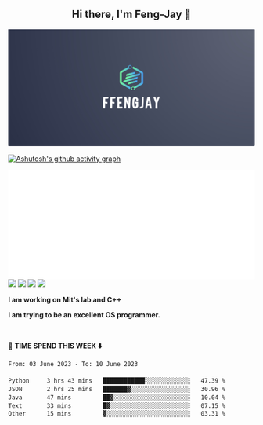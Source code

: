 <h2 align="center"> Hi there, I'm Feng-Jay 👋 </h2>  

![](https://github.com/Feng-Jay/DataStruct/blob/master/Image/1.png)  

[![Ashutosh's github activity graph](https://activity-graph.herokuapp.com/graph?username=Feng-Jay&theme=github)](https://github.com/ashutosh00710/github-readme-activity-graph)



<img src='/metrics.plugin.achievements.compact.svg' align='right' />

![](https://visitor-badge.glitch.me/badge?page_id=Feng-Jay.readme)
![](https://img.shields.io/badge/Concentrate-Cpp-blue)
![](https://img.shields.io/badge/Rust-primer-orange)
![](https://img.shields.io/badge/Target-OS-9cf)  

<p align="left"><b>
I am working on Mit's lab and C++

I am trying to be an excellent OS programmer. 
</b></p>
<!-- ![Achievement]() -->

<!-- <img align="right" src="https://github-readme-stats.vercel.app/api?username=Feng-Jay&show_icons=true&icon_color=CE1D2D&text_color=718096&bg_color=ffffff&hide_title=true" /> -->
<!-- ![Calendar]() -->
<!-- <img src='/metrics.plugin.isocalendar.fullyear.svg' align='center' />   -->
<!-- 
<img src='metrics.plugin.stargazers.svg' align='right' width='200' height='200'> -->

&emsp;

<!-- ![Metrics](/github-metrics.svg) -->

📘 **TIME SPEND THIS WEEK ⬇️**
<!--START_SECTION:waka-->

```txt
From: 03 June 2023 - To: 10 June 2023

Python     3 hrs 43 mins   ████████████░░░░░░░░░░░░░   47.39 %
JSON       2 hrs 25 mins   ███████▓░░░░░░░░░░░░░░░░░   30.96 %
Java       47 mins         ██▓░░░░░░░░░░░░░░░░░░░░░░   10.04 %
Text       33 mins         █▓░░░░░░░░░░░░░░░░░░░░░░░   07.15 %
Other      15 mins         ▓░░░░░░░░░░░░░░░░░░░░░░░░   03.31 %
```

<!--END_SECTION:waka-->
